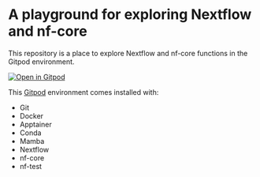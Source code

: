 # A playground for exploring Nextflow and nf-core

This repository is a place to explore Nextflow and nf-core functions in the Gitpod environment.

[![Open in Gitpod](https://gitpod.io/button/open-in-gitpod.svg)](https://gitpod.io/#https://github.com/mahesh-panchal/Nextflow_sandbox)

This [Gitpod](https://www.gitpod.io/) environment comes installed with:
- Git
- Docker
- Apptainer
- Conda
- Mamba
- Nextflow
- nf-core
- nf-test
